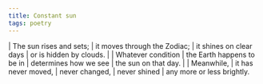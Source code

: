 ```yaml
---
title: Constant sun
tags: poetry
---
```


| The sun rises and sets;
| it moves through the Zodiac;
| it shines on clear days
| or is hidden by clouds.
|
| Whatever condition
| the Earth happens to be in
| determines how we see
| the sun on that day.
|
| Meanwhile,
| it has never moved,
| never changed,
| never shined
| any more or less brightly.

